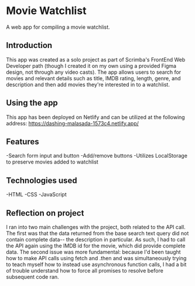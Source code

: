 # Movie Watchlist

A web app for compiling a movie watchlist.

## Introduction

This app was created as a solo project as part of Scrimba's FrontEnd Web Developer path (though I created it on my own using a provided Figma design, not through any video casts). 
The app allows users to search for movies and relevant details such as title, IMDB rating, length, genre, and description and then add movies they're interested in to a watchlist.

## Using the app

This app has been deployed on Netlify and can be utilized at the following address: https://dashing-malasada-1573c4.netlify.app/

## Features

-Search form input and button
-Add/remove buttons
-Utilizes LocalStorage to preserve movies added to watchlist

## Technologies used

-HTML
-CSS
-JavaScript

## Reflection on project

I ran into two main challenges with the project, both related to the API call. The first was that the data returned from the base search text query did not contain complete data--
the description in particular. As such, I had to call the API again using the IMDB id for the movie, which did provide complete data. The second issue was more fundamental:
because I'd been taught how to make API calls using fetch and .then and was simultaneously trying to teach myself how to instead use asynchronous function calls, I had a bit of trouble
understand how to force all promises to resolve before subsequent code ran.
